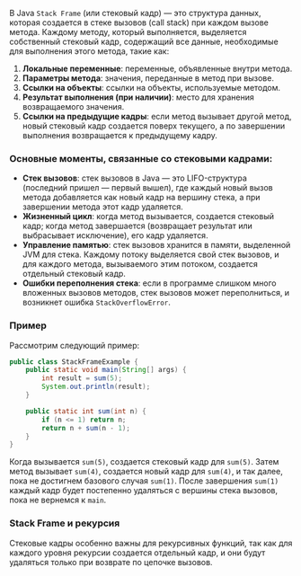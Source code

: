 В Java `Stack Frame` (или стековый кадр) — это структура данных, которая создается в стеке вызовов (call stack) при каждом вызове метода. Каждому методу, который выполняется, выделяется собственный стековый кадр, содержащий все данные, необходимые для выполнения этого метода, такие как:

1. **Локальные переменные**: переменные, объявленные внутри метода.
2. **Параметры метода**: значения, переданные в метод при вызове.
3. **Ссылки на объекты**: ссылки на объекты, используемые методом.
4. **Результат выполнения (при наличии)**: место для хранения возвращаемого значения.
5. **Ссылки на предыдущие кадры**: если метод вызывает другой метод, новый стековый кадр создается поверх текущего, а по завершении выполнения возвращается к предыдущему кадру.

### Основные моменты, связанные со стековыми кадрами:
- **Стек вызовов**: стек вызовов в Java — это LIFO-структура (последний пришел — первый вышел), где каждый новый вызов метода добавляется как новый кадр на вершину стека, а при завершении метода этот кадр удаляется.
- **Жизненный цикл**: когда метод вызывается, создается стековый кадр; когда метод завершается (возвращает результат или выбрасывает исключение), его кадр удаляется.
- **Управление памятью**: стек вызовов хранится в памяти, выделенной JVM для стека. Каждому потоку выделяется свой стек вызовов, и для каждого метода, вызываемого этим потоком, создается отдельный стековый кадр.
- **Ошибки переполнения стека**: если в программе слишком много вложенных вызовов методов, стек вызовов может переполниться, и возникнет ошибка `StackOverflowError`.

### Пример
Рассмотрим следующий пример:

```java
public class StackFrameExample {
    public static void main(String[] args) {
        int result = sum(5);
        System.out.println(result);
    }

    public static int sum(int n) {
        if (n <= 1) return n;
        return n + sum(n - 1);
    }
}
```

Когда вызывается `sum(5)`, создается стековый кадр для `sum(5)`. Затем метод вызывает `sum(4)`, создается новый кадр для `sum(4)`, и так далее, пока не достигнем базового случая `sum(1)`. После завершения `sum(1)` каждый кадр будет постепенно удаляться с вершины стека вызовов, пока не вернемся к `main`.

### Stack Frame и рекурсия
Стековые кадры особенно важны для рекурсивных функций, так как для каждого уровня рекурсии создается отдельный кадр, и они будут удаляться только при возврате по цепочке вызовов.